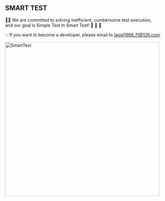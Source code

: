 ## SMART TEST 

🙋‍♀️  We are committed to solving inefficient, cumbersome test execution, and our goal is Simple Test In Smart Test! 👋 👋 👋

💡 If you want to become a developer, please email to laoqi1988_f1@126.com

<img src="https://github.com/smart-test-ti/.github/assets/24454096/fadb328d-c136-460a-b30d-a98d9036d882" alt="SmartTest" width="500">


